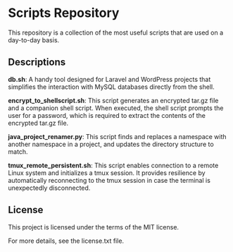# Scripts Repository

This repository is a collection of the most useful scripts that are used on a day-to-day basis. 

## Descriptions 

**db.sh**: A handy tool designed for Laravel and WordPress projects that simplifies the interaction with MySQL databases directly from the shell.

**encrypt_to_shellscript.sh**: This script generates an encrypted tar.gz file and a companion shell script. When executed, the shell script prompts the user for a password, which is required to extract the contents of the encrypted tar.gz file.

**java_project_renamer.py**: This script finds and replaces a namespace with another namespace in a project, and updates the directory structure to match.

**tmux_remote_persistent.sh**: This script enables connection to a remote Linux system and initializes a tmux session. It provides resilience by automatically reconnecting to the tmux session in case the terminal is unexpectedly disconnected.

## License

This project is licensed under the terms of the MIT license.

For more details, see the license.txt file.
